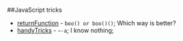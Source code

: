 ##JavaScript tricks 

- [returnFunction](https://github.com/topday/tests/blob/master/OOJS/returnFunction.js) - `boo() or boo()()`; Which way is better?
- [handyTricks](https://github.com/topday/tests/blob/master/OOJS/handyTricks.js) - `~-a`; I know nothing;
